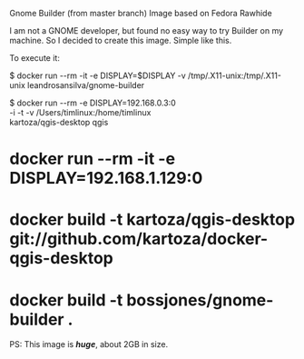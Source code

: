 Gnome Builder (from master branch) Image based on Fedora Rawhide

I am not a GNOME developer, but found no easy way to try Builder on my machine.
So I decided to create this image. Simple like this.

To execute it:

$ docker run --rm -it -e DISPLAY=$DISPLAY -v /tmp/.X11-unix:/tmp/.X11-unix leandrosansilva/gnome-builder

$ docker run --rm -e DISPLAY=192.168.0.3:0 \
    -i -t -v /Users/timlinux:/home/timlinux \
    kartoza/qgis-desktop qgis

# docker run --rm -it -e DISPLAY=192.168.1.129:0

# docker build -t kartoza/qgis-desktop git://github.com/kartoza/docker-qgis-desktop

# docker build -t bossjones/gnome-builder .

PS: This image is ***huge***, about 2GB in size.
